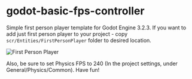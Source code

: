# godot-basic-fps-controller
Simple first person player template for Godot Engine 3.2.3.
If you want to add just first person player to your project - copy `scr/Entities/FirstPersonPlayer` folder to desired location.

![First Person Player](https://github.com/vladyslav-zaichyk/godot-first-person-player/blob/master/first-person-player.gif "First Person Player")

Also, be sure to set Physics FPS to 240 (In the project settings, under General/Physics/Common).
Have fun!
